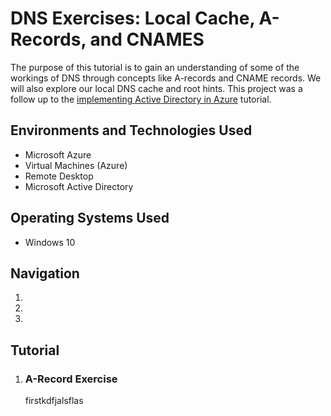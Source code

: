 <h1>DNS Exercises: Local Cache, A-Records, and CNAMES</h1>

The purpose of this tutorial is to gain an understanding of some of the workings of DNS through concepts like A-records and CNAME records. We will also explore our local DNS cache and root hints. This project was a follow up to the <a href = "https://github.com/telkheir/implementing-active-directory">implementing Active Directory in Azure</a> tutorial.


<h2>Environments and Technologies Used</h2>
    <ul>
      <li>Microsoft Azure</li>
      <li>Virtual Machines (Azure)</li>
      <li>Remote Desktop</li>
      <li>Microsoft Active Directory</li>
    </ul>

<h2>Operating Systems Used</h2>
    <ul>
      <li>Windows 10</li>
    </ul>

<h2>Navigation</h2>
    <ol>
      <li><a href = "#step_1"></a></li>
      <li><a href = "#step_2"></a></li>
      <li><a href = "#step_3"></a></li>
    </ol>

<h2>Tutorial</h2>
    <ol>
      <li><h3 id = "step_1">A-Record Exercise</h3>
          firstkdfjalsflas
      </li>
    </ol>
